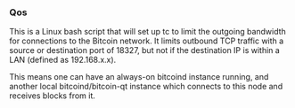### Qos ###

This is a Linux bash script that will set up tc to limit the outgoing bandwidth for connections to the Bitcoin network. It limits outbound TCP traffic with a source or destination port of 18327, but not if the destination IP is within a LAN (defined as 192.168.x.x).

This means one can have an always-on bitcoind instance running, and another local bitcoind/bitcoin-qt instance which connects to this node and receives blocks from it.
